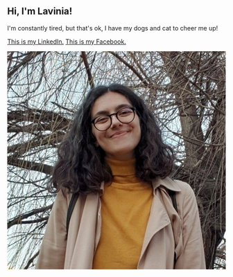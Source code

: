 





## Hi, I'm Lavinia!

I'm constantly tired, but that's ok, I have my dogs and cat to cheer me up!

[This is my LinkedIn.](https://www.linkedin.com/in/lavinia-tigaeru/)
[This is my Facebook.](https://www.facebook.com/lavinia.tigaeru/)

![Image](profile.jpg)

